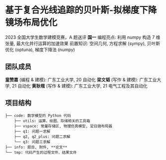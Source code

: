 # 基于复合光线追踪的贝叶斯-拟梯度下降镜场布局优化
2023 全国大学生数学建模竞赛，A 题送评 **国一**
编程亮点: 利用 numpy 构造 7 维张量, 最大化并行运算的加速效果
前置知识: 空间几何, 方程求解 (sympy), 贝叶斯优化 (optuna), 梯度下降法 (numpy)

## 团队成员
**童赞嘉** (编程 & 建模): 广东工业大学, 20 自动化
**梁文韬** (写作 & 建模): 广东工业大学, 21 自动化
**黄耿楷** (写作 & 建模): 广东工业大学, 21 电气工程及其自动化

## 项目结构
```
├── code: 数学模型的 Python 代码
    ├── utils: 运算、绘图、存储相关的工具箱
    ├── vspace: 常量存储区, 物理仿真模型, 定日镜布局器
    ├── q1: 问题一求解
    ├── q2, q2_plus: 问题二求解
    └── q3: 问题三求解
├── info: 题目, 附件, **论文**
└── tmp: 代码产生的过程文件、结果文件
```
